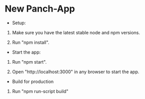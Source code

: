 # New Panch-App

* Setup:

1) Make sure you have the latest stable node and npm versions.

2) Run "npm install".

* Start the app:

1) Run "npm start".

2) Open "http://localhost:3000" in any browser to start the app.

* Build for production

1) Run "npm run-script build"